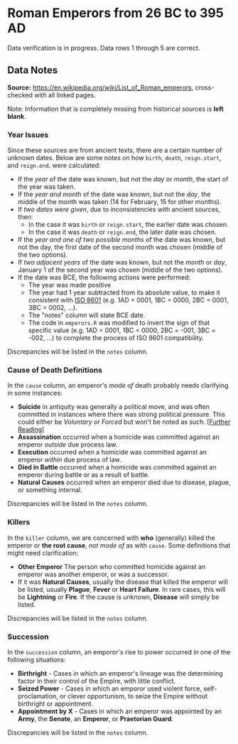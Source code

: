 # Roman Emperors from 26 BC to 395 AD

Data verification is in progress. Data rows 1 through 5 are correct.

## Data Notes

**Source:** https://en.wikipedia.org/wiki/List_of_Roman_emperors, cross-checked with all linked pages.

Note: Information that is completely missing from historical sources is **left blank**.

### Year Issues

Since these sources are from ancient texts, there are a certain number of unknown dates. Below are some notes on how `birth`, `death`, `reign.start`, and `reign.end`. were calculated:

* If the *year* of the date was known, but not the *day* or *month*, the start of the year was taken.
* If the *year and month* of the date was known, but not the *day*, the middle of the month was taken (14 for February, 15 for other months).
* If *two dates were given*, due to inconsistencies with ancient sources, then:
    * In the case it was `birth` or `reign.start`, the earlier date was chosen.
    * In the case it was `death` or `reign.end`, the later date was chosen.
* If the *year and one of two possible months* of the date was known, but not the day, the first date of the second month was chosen (middle of the two options).
* If *two adjacent years* of the date was known, but not the *month* or *day*, January 1 of the second year was chosen (middle of the two options).
* If the date was BCE, the following actions were performed:
    * The year was made positive
    * The year had 1 year subtracted from its absolute value, to make it consistent with [ISO 8601](https://en.wikipedia.org/wiki/ISO_8601#Years) (e.g. 1AD = 0001, 1BC = 0000, 2BC = 0001, 3BC = 0002, ...).
    * The "notes" column will state BCE date.
    * The code in `emperors.R` was modified to invert the sign of that specific value (e.g. 1AD = 0001, 1BC = 0000, 2BC = -001, 3BC = -002, ...) to complete the process of ISO 8601 compatibility.
    
Discrepancies will be listed in the `notes` column.

### Cause of Death Definitions

In the `cause` column, an emperor's *mode of* death probably needs clarifying in some instances:

* **Suicide** in antiquity was generally a political move, and was often committed in instances where there was strong political pressure. This could either be *Voluntary* or *Forced* but won't be noted as such. [[Further Reading](https://en.wikipedia.org/wiki/Suicide_in_antiquity#Ancient_reasons_for_committing_suicide)]
* **Assassination** occurred when a homicide was committed against an emperor *outside* due process law.
* **Execution** occurred when a homicide was committed against an emperor *within* due process of law.
* **Died in Battle** occurred when a homicide was committed against an emperor during battle or as a result of battle.
* **Natural Causes** occurred when an emperor died due to disease, plague, or something internal.

Discrepancies will be listed in the `notes` column.

### Killers

In the `killer` column, we are concerned with **who** (generally) killed the emperor or **the root cause**, *not mode of* as with `cause`. Some definitions that might need clarification:

* **Other Emperor** The person who committed homicide against an emperor was another emperor, or was a successor.
* If it was **Natural Causes**, usually the disease that killed the emperor will be listed, usually **Plague**, **Fever** or **Heart Failure**. In rare cases, this will be **Lightning** or **Fire**. If the cause is unknown, **Disease** will simply be listed.

Discrepancies will be listed in the `notes` column.

### Succession

In the `succession` column, an emporor's rise to power occurred in one of the following situations:

* **Birthright** - Cases in which an emperor's lineage was the determining factor in their control of the Empire, with little conflict.
* **Seized Power** - Cases in which an emporor used violent force, self-proclamation, or clever opportunism, to seize the Empire without birthright or appointment.
* **Appointment by X** - Cases in which an emperor was appointed by an **Army**, the **Senate**, an **Emperor**, or **Praetorian Guard**.

Discrepancies will be listed in the `notes` column.
